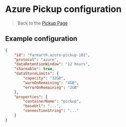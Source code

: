 # Azure Pickup configuration

> Back to the [Pickup Page](pickups.md)

## Example configuration

```json
{
    "id": "farearth.azure-pickup-101",
    "protocol": "azure",
    "dataRetentionWindow": "12 hours",
    "shareable": true,
    "dataStoreLimits": {
        "capacity": "32GB",
        "warnOnRemaining": "4GB",
        "errorOnRemaining": "2GB"
    },   
    "properties": {
        "containerName": "pickup",
        "baseUrl": "...",
        "connectionString": "..."
    }
}
```